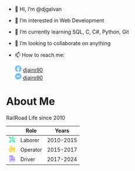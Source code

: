 - 👋 Hi, I’m @djgalvan
- 👀 I’m interested in Web Development
- 🌱 I’m currently learning SQL, C, C#, Python, Git
- 💞️ I’m looking to collaborate on anything
- 📫 How to reach me:

  <img src="resources/facebook.svg" height=18 />   [djairo90](https://www.facebook.com/djairo90/) <br />
  <img src="resources/facebook-messenger.svg" height=18 />   [djairo90](https://m.me/djairo90)

# About Me

RailRoad Life since 2010

|                                                                         | Role     | Years     |
|-------------------------------------------------------------------------|----------|-----------|
| <img src="resources/screwdriver-wrench-solid.svg" height=18 width=18 /> | Laborer  | 2010-2015 |
| <img src="resources/tractor-solid.svg" height=18 width=18 />            | Operator | 2015-2017 |
| <img src="resources/truck-fast-solid.svg" height=18 width=18 />         | Driver   | 2017-2024 |

<!---
djgalvan/djgalvan is a ✨ special ✨ repository because its `README.md` (this file) appears on your GitHub profile.
You can click the Preview link to take a look at your changes.
--->
